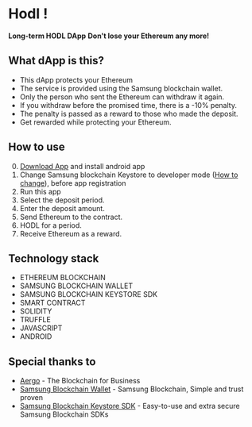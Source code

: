 # Hodl !
**Long-term HODL DApp**
**Don't lose your Ethereum any more!**

## What dApp is this?
- This dApp protects your Ethereum
- The service is provided using the Samsung blockchain wallet.
- Only the person who sent the Ethereum can withdraw it again.
- If you withdraw before the promised time, there is a -10% penalty.
- The penalty is passed as a reward to those who made the deposit.
- Get rewarded while protecting your Ethereum.

## How to use
0. [Download App] and install android app
1. Change Samsung blockchain Keystore to developer mode ([How to change][Samsung Blockchain Keystore Developer Mode]), before app registration
3. Run this app
4. Select the deposit period.
5. Enter the deposit amount.
6. Send Ethereum to the contract.
7. HODL for a period.
8. Receive Ethereum as a reward.

## Technology stack
- ETHEREUM BLOCKCHAIN
- SAMSUNG BLOCKCHAIN WALLET
- SAMSUNG BLOCKCHAIN KEYSTORE SDK
- SMART CONTRACT
- SOLIDITY
- TRUFFLE
- JAVASCRIPT
- ANDROID

## Special thanks to
- [Aergo] - The Blockchain for Business
- [Samsung Blockchain Wallet] - Samsung Blockchain, Simple and trust proven
- [Samsung Blockchain Keystore SDK] - Easy-to-use and extra secure Samsung Blockchain SDKs

[//]: #
   [Aergo]: <https://www.aergo.io/>
   [Samsung Blockchain Wallet]: <https://galaxy.store/samsungbl>
   [Samsung Blockchain Keystore SDK]: <https://developer.samsung.com/blockchain/keystore>
   [Samsung Blockchain Keystore Developer Mode]: <https://developer.samsung.com/blockchain/keystore/programing-guide/getting-started.html>
   [Download App]: <https://raw.githubusercontent.com/strongcontract/eth_hodl/main/files/app/eth-hodl-release.apk>
